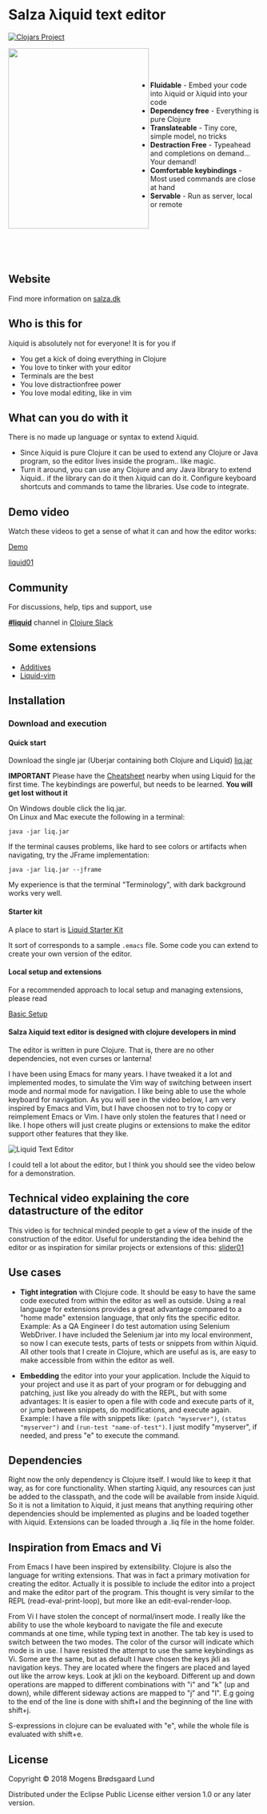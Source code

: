 # Salza &lambda;iquid text editor
[![Clojars Project](https://img.shields.io/clojars/v/mogenslund/liquid.svg)](https://clojars.org/mogenslund/liquid)

<img align="left" src="logo.png" width="281" height="360">
<br><br><br>

* <b>Fluidable</b>  -  Embed your code into &lambda;iquid or &lambda;iquid into your code   
* <b>Dependency free</b>  -  Everything is pure Clojure
* <b>Translateable</b>  -  Tiny core, simple model, no tricks
* <b>Destraction Free</b>  -  Typeahead and completions on demand... Your demand!
* <b>Comfortable keybindings</b>  -  Most used commands are close at hand
* <b>Servable</b>  -  Run as server, local or remote

<br><br><br><br><br>

## Website
Find more information on [salza.dk](http://salza.dk)

## Who is this for
&lambda;iquid is absolutely not for everyone! It is for you if

 * You get a kick of doing everything in Clojure
 * You love to tinker with your editor
 * Terminals are the best
 * You love distractionfree power
 * You love modal editing, like in vim

## What can you do with it
There is no made up language or syntax to extend &lambda;iquid.

 * Since &lambda;iquid is pure Clojure it can be used to extend any Clojure or Java program, so the editor lives inside the program.. like magic.
 * Turn it around, you can use any Clojure and any Java library to extend &lambda;iquid.. if the library can do it then &lambda;iquid can do it. Configure keyboard shortcuts and commands to tame the libraries. Use code to integrate.

## Demo video
Watch these videos to get a sense of what it can and how the editor works:

[Demo](https://www.youtube.com/watch?v=B3pYpnYlXgU&feature=youtu.be)

[liquid01](https://drive.google.com/file/d/0B5Au3PxHCmgBM2MySHl4aUVWTEE/view?usp=sharing)

## Community
For discussions, help, tips and support, use

**[#liquid](https://clojurians.slack.com/messages/liquid/)** channel in [Clojure Slack](http://clojurians.net/)

## Some extensions

 * [Additives](https://github.com/mogenslund/additives)
 * [Liquid-vim](https://github.com/mogenslund/liquid-vim)

## Installation

### Download and execution

#### Quick start
Download the single jar (Uberjar containing both Clojure and Liquid) [liq.jar](http://salza.dk/liq.jar)  

**IMPORTANT** Please have the [Cheatsheet](http://salza.dk/cheatsheet.html) nearby when using Liquid for the first time. The keybindings are powerful, but needs to be learned. **You will get lost without it**

On Windows double click the liq.jar.  
On Linux and Mac execute the following in a terminal:

    java -jar liq.jar

If the terminal causes problems, like hard to see colors or artifacts when navigating, try the JFrame implementation:

    java -jar liq.jar --jframe

My experience is that the terminal "Terminology", with dark background works very well.

#### Starter kit
A place to start is [Liquid Starter Kit](https://github.com/mogenslund/liquid-starter-kit)

It sort of corresponds to a sample `.emacs` file. Some code you can extend to create your own version of the editor.

#### Local setup and extensions
For a recommended approach to local setup and managing extensions, please read

[Basic Setup](http://salza.dk/setupbasic.html)

#### Salza &lambda;iquid text editor is designed with clojure developers in mind
The editor is written in pure Clojure. That is, there are no other dependencies, not even curses or lanterna!

I have been using Emacs for many years. I have tweaked it a lot and implemented modes, to simulate the Vim way of switching between insert mode and normal mode for navigation. I like being able to use the whole keyboard for navigation. As you will see in the video below, I am very inspired by Emacs and Vim, but I have choosen not to try to copy or reimplement Emacs or Vim. I have only stolen the features that I need or like. I hope others will just create plugins or extensions to make the editor support other features that they like.

![Liquid Text Editor](liquid01.png)

I could tell a lot about the editor, but I think you should see the video below for a demonstration.


## Technical video explaining the core datastructure of the editor
This video is for technical minded people to get a view of the inside of the construction of the editor. Useful for understanding the idea behind the editor or as inspiration for similar projects or extensions of this: [slider01](https://drive.google.com/file/d/0B5Au3PxHCmgBNjJodzNjQ2w4c2M/view?usp=sharing)

## Use cases
 * <b>Tight integration</b> with Clojure code. It should be easy to have the same code executed from within the editor as well as outside. Using a real language for extensions provides a great advantage compared to a "home made" extension language, that only fits the specific editor.  
Example: As a QA Engineer I do test automation using Selenium WebDriver. I have included the Selenium jar into my local environment, so now I can execute tests, parts of tests or snippets from within &lambda;iquid.  
All other tools that I create in Clojure, which are useful as is, are easy to make accessible from within the editor as well.

 * <b>Embedding</b> the editor into your your application. Include the &lambda;iquid to your project and use it as part of your program or for debugging and patching, just like you already do with the REPL, but with some advantages: It is easier to open a file with code and execute parts of it, or jump between snippets, do modifications, and execute again.  
Example: I have a file with snippets like: `(patch "myserver")`, `(status "myserver")` and `(run-test "name-of-test")`. I just modify "myserver", if needed, and press "e" to execute the command.

## Dependencies
Right now the only dependency is Clojure itself. I would like to keep it that way, as for core functionality. When starting &lambda;iquid, any resources can just be added to the classpath, and the code will be available from inside &lambda;iquid. So it is not a limitation to &lambda;iquid, it just means that anything requiring other dependencies should be implemented as plugins and be loaded together with &lambda;iquid. Extensions can be loaded through a .liq file in the home folder.

## Inspiration from Emacs and Vi
From Emacs I have been inspired by extensibility. Clojure is also the language for writing extensions. That was in fact a primary motivation for creating the editor. Actually it is possible to include the editor into a project and make the editor part of the program. This thought is very similar to the REPL (read-eval-print-loop), but more like an edit-eval-render-loop.

From Vi I have stolen the concept of normal/insert mode. I really like the ability to use the whole keyboard to navigate the file and execute commands at one time, while typing text in another. The tab key is used to switch between the two modes. The color of the cursor will indicate which mode is in use. I have resisted the attempt to use the same keybindings as Vi. Some are the same, but as default I have chosen the keys jkli as navigation keys. They are located where the fingers are placed and layed out like the arrow keys. Look at jkli on the keyboard. Different up and down operations are mapped to different combinations with "i" and "k" (up and down), while different sideway actions are mapped to "j" and "l". E.g going to the end of the line is done with shift+l and the beginning of the line with shift+j.

S-expressions in clojure can be evaluated with "e", while the whole file is evaluated with shift+e.


## License
Copyright &copy; 2018 Mogens Br&oslash;dsgaard Lund

Distributed under the Eclipse Public License either version 1.0 or any later version.